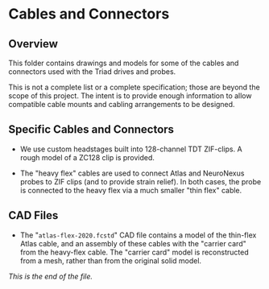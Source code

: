 # Cables and Connectors

## Overview

This folder contains drawings and models for some of the cables and
connectors used with the Triad drives and probes.

This is not a complete list or a complete specification; those are beyond
the scope of this project. The intent is to provide enough information to
allow compatible cable mounts and cabling arrangements to be designed.


## Specific Cables and Connectors

* We use custom headstages built into 128-channel TDT ZIF-clips. A rough
model of a ZC128 clip is provided.

* The "heavy flex" cables are used to connect Atlas and NeuroNexus probes to
ZIF clips (and to provide strain relief). In both cases, the probe is
connected to the heavy flex via a much smaller "thin flex" cable.


## CAD Files

* The "`atlas-flex-2020.fcstd`" CAD file contains a model of the thin-flex
Atlas cable, and an assembly of these cables with the "carrier card" from
the heavy-flex cable. The "carrier card" model is reconstructed from a mesh,
rather than from the original solid model.


_This is the end of the file._
